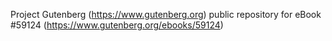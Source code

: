 Project Gutenberg (https://www.gutenberg.org) public repository for
eBook #59124 (https://www.gutenberg.org/ebooks/59124)

